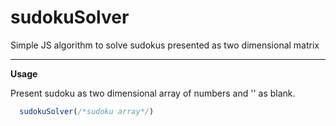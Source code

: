 # sudokuSolver
Simple JS algorithm to solve sudokus presented as two dimensional matrix

<hr>

__Usage__

Present sudoku as two dimensional array of numbers and '' as blank.
```js
  sudokuSolver(/*sudoku array*/)
```
